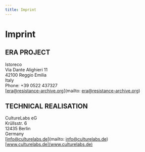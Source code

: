 ```yaml
---
title: Imprint
---
```


# Imprint

## ERA PROJECT

Istoreco  
Via Dante Alighieri 11   
42100 Reggio Emilia  
Italy  
Phone: +39 0522 437327  
[era@resistance-archive.org](mailto: era@resistance-archive.org)     

## TECHNICAL REALISATION

CultureLabs eG  
Krüllsstr. 6  
12435 Berlin  
Germany  
[info@culturelabs.de](mailto: info@culturelabs.de)  
[www.culturelabs.de](www.culturelabs.de)  
